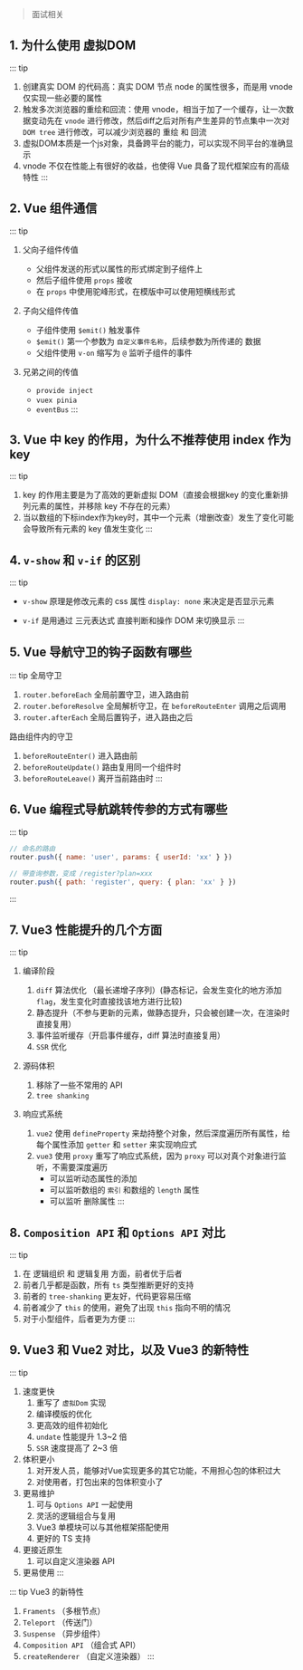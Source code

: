 > 面试相关

## 1. 为什么使用 虚拟DOM

::: tip
1. 创建真实 DOM 的代码高：真实 DOM 节点 node 的属性很多，而是用 vnode 仅实现一些必要的属性
2. 触发多次浏览器的重绘和回流：使用 vnode，相当于加了一个缓存，让一次数据变动先在 `vnode` 进行修改，然后diff之后对所有产生差异的节点集中一次对 `DOM tree` 进行修改，可以减少浏览器的 重绘 和 回流
3. 虚拟DOM本质是一个js对象，具备跨平台的能力，可以实现不同平台的准确显示
4. vnode 不仅在性能上有很好的收益，也使得 Vue 具备了现代框架应有的高级特性
:::

## 2. Vue 组件通信

::: tip
1. 父向子组件传值

    - 父组件发送的形式以属性的形式绑定到子组件上
    - 然后子组件使用 `props` 接收
    - 在 `props` 中使用驼峰形式，在模版中可以使用短横线形式

2. 子向父组件传值

    - 子组件使用 `$emit()` 触发事件
    - `$emit()` 第一个参数为 `自定义事件名称`，后续参数为所传递的 数据
    - 父组件使用 `v-on` 缩写为 `@` 监听子组件的事件

3. 兄弟之间的传值

    - `provide inject`
    - `vuex pinia`
    - `eventBus`
:::

## 3. Vue 中 key 的作用，为什么不推荐使用 index 作为 key

::: tip
1. key 的作用主要是为了高效的更新虚拟 DOM（直接会根据key 的变化重新排列元素的属性，并移除 key 不存在的元素）
2. 当以数组的下标index作为key时，其中一个元素（增删改查）发生了变化可能会导致所有元素的 key 值发生变化
:::

## 4. `v-show` 和 `v-if` 的区别

::: tip 
- `v-show` 原理是修改元素的 css 属性 `display: none` 来决定是否显示元素

- `v-if` 是用通过 三元表达式 直接判断和操作 DOM 来切换显示
:::

## 5. Vue 导航守卫的钩子函数有哪些

::: tip
全局守卫
1. `router.beforeEach` 全局前置守卫，进入路由前
2. `router.beforeResolve` 全局解析守卫，在 `beforeRouteEnter` 调用之后调用
3. `router.afterEach` 全局后置钩子，进入路由之后

路由组件内的守卫
1. `beforeRouteEnter()` 进入路由前
2. `beforeRouteUpdate()` 路由复用同一个组件时
3. `beforeRouteLeave()` 离开当前路由时
:::

## 6. Vue 编程式导航跳转传参的方式有哪些

::: tip
```js
// 命名的路由
router.push({ name: 'user', params: { userId: 'xx' } })

// 带查询参数，变成 /register?plan=xxx
router.push({ path: 'register', query: { plan: 'xx' } })
```
:::

## 7. Vue3 性能提升的几个方面

::: tip
1. 编译阶段
   1. `diff` 算法优化 （最长递增子序列）(静态标记，会发生变化的地方添加 `flag`，发生变化时直接找该地方进行比较)
   2. 静态提升（不参与更新的元素，做静态提升，只会被创建一次，在渲染时直接复用）
   3. 事件监听缓存（开启事件缓存，diff 算法时直接复用）
   4. `SSR` 优化

2. 源码体积
   1. 移除了一些不常用的 API
   2. `tree shanking`

3. 响应式系统
   1. `vue2` 使用 `defineProperty` 来劫持整个对象，然后深度遍历所有属性，给每个属性添加 `getter` 和 `setter` 来实现响应式
   2. `vue3` 使用 `proxy` 重写了响应式系统，因为 `proxy` 可以对真个对象进行监听，不需要深度遍历
      - 可以监听动态属性的添加
      - 可以监听数组的 `索引` 和数组的 `length` 属性
      - 可以监听 删除属性
:::

## 8. `Composition API` 和 `Options API` 对比

::: tip
1. 在 逻辑组织 和 逻辑复用 方面，前者优于后者
2. 前者几乎都是函数，所有 `ts` 类型推断更好的支持
3. 前者的 `tree-shanking` 更友好，代码更容易压缩
4. 前者减少了 `this` 的使用，避免了出现 `this` 指向不明的情况
5. 对于小型组件，后者更为方便
:::

## 9. Vue3 和 Vue2 对比，以及 Vue3 的新特性

::: tip
1. 速度更快
   1. 重写了 `虚拟Dom` 实现
   2. 编译模版的优化
   3. 更高效的组件初始化
   4. `undate` 性能提升 1.3~2 倍
   5. `SSR` 速度提高了 2~3 倍
2. 体积更小
   1. 对开发人员，能够对Vue实现更多的其它功能，不用担心包的体积过大
   2. 对使用者，打包出来的包体积变小了
3. 更易维护
   1. 可与 `Options API` 一起使用
   2. 灵活的逻辑组合与复用
   3. Vue3 单模块可以与其他框架搭配使用
   4. 更好的 TS 支持
4. 更接近原生
   1. 可以自定义渲染器 API
5. 更易使用
:::

::: tip
Vue3 的新特性

1. `Framents` （多根节点）
2. `Teleport` （传送门）
3. `Suspense` （异步组件）
4. `Composition API` （组合式 API）
5. `createRenderer` （自定义渲染器）
:::
